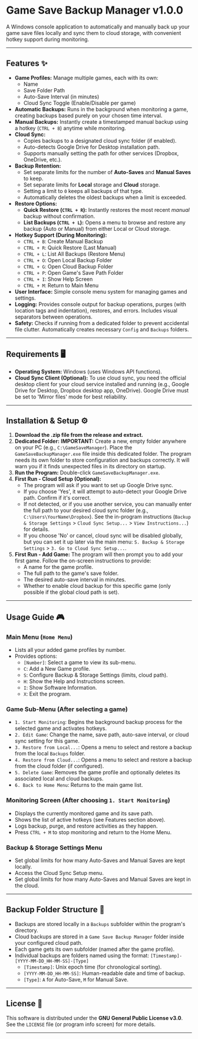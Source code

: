 # Game Save Backup Manager v1.0.0

A Windows console application to automatically and manually back up your game save files locally and sync them to cloud storage, with convenient hotkey support during monitoring.

---

## Features ✨

* **Game Profiles:** Manage multiple games, each with its own:
    * Name
    * Save Folder Path
    * Auto-Save Interval (in minutes)
    * Cloud Sync Toggle (Enable/Disable per game)
* **Automatic Backups:** Runs in the background when monitoring a game, creating backups based purely on your chosen time interval.
* **Manual Backups:** Instantly create a timestamped manual backup using a hotkey (`CTRL + B`) anytime while monitoring.
* **Cloud Sync:**
    * Copies backups to a designated cloud sync folder (if enabled).
    * Auto-detects Google Drive for Desktop installation path.
    * Supports manually setting the path for other services (Dropbox, OneDrive, etc.).
* **Backup Retention:**
    * Set separate limits for the number of **Auto-Saves** and **Manual Saves** to keep.
    * Set separate limits for **Local** storage and **Cloud** storage.
    * Setting a limit to `0` keeps all backups of that type.
    * Automatically deletes the oldest backups when a limit is exceeded.
* **Restore Options:**
    * **Quick Restore (`CTRL + R`):** Instantly restores the most recent *manual* backup without confirmation.
    * **List Backups (`CTRL + L`):** Opens a menu to browse and restore any backup (Auto or Manual) from either Local or Cloud storage.
* **Hotkey Support (During Monitoring):**
    * `CTRL + B`: Create Manual Backup
    * `CTRL + R`: Quick Restore (Last Manual)
    * `CTRL + L`: List All Backups (Restore Menu)
    * `CTRL + O`: Open Local Backup Folder
    * `CTRL + G`: Open Cloud Backup Folder
    * `CTRL + P`: Open Game's Save Path Folder
    * `CTRL + I`: Show Help Screen
    * `CTRL + M`: Return to Main Menu
* **User Interface:** Simple console menu system for managing games and settings.
* **Logging:** Provides console output for backup operations, purges (with location tags and indentation), restores, and errors. Includes visual separators between operations.
* **Safety:** Checks if running from a dedicated folder to prevent accidental file clutter. Automatically creates necessary `Config` and `Backups` folders.

---

## Requirements 🖥️

* **Operating System:** Windows (uses Windows API functions).
* **Cloud Sync Client (Optional):** To use cloud sync, you need the official desktop client for your cloud service installed and running (e.g., Google Drive for Desktop, Dropbox desktop app, OneDrive). Google Drive must be set to 'Mirror files' mode for best reliability.

---

## Installation & Setup ⚙️

1.  **Download the .zip file from the release and extract.**
2.  **Dedicated Folder:** **IMPORTANT:** Create a new, empty folder anywhere on your PC (e.g., `C:\GameSaveManager`). Place the `GameSaveBackupManager.exe` file inside this dedicated folder. The program needs its own folder to store configuration and backups correctly. It will warn you if it finds unexpected files in its directory on startup.
3.  **Run the Program:** Double-click `GameSaveBackupManager.exe`.
4.  **First Run - Cloud Setup (Optional):**
    * The program will ask if you want to set up Google Drive sync.
    * If you choose 'Yes', it will attempt to auto-detect your Google Drive path. Confirm if it's correct.
    * If not detected, or if you use another service, you can manually enter the full path to your desired cloud sync folder (e.g., `C:\Users\YourName\Dropbox`). See the in-program instructions (`Backup & Storage Settings` > `Cloud Sync Setup...` > `View Instructions...`) for details.
    * If you choose 'No' or cancel, cloud sync will be disabled globally, but you can set it up later via the main menu: `S. Backup & Storage Settings` > `3. Go to Cloud Sync Setup...`.
5.  **First Run - Add Game:** The program will then prompt you to add your first game. Follow the on-screen instructions to provide:
    * A name for the game profile.
    * The full path to the game's save folder.
    * The desired auto-save interval in minutes.
    * Whether to enable cloud backup for this specific game (only possible if the global cloud path is set).

---

## Usage Guide 🎮

### Main Menu (`Home Menu`)

* Lists all your added game profiles by number.
* Provides options:
    * `[Number]`: Select a game to view its sub-menu.
    * `C`: Add a New Game profile.
    * `S`: Configure Backup & Storage Settings (limits, cloud path).
    * `H`: Show the Help and Instructions screen.
    * `I`: Show Software Information.
    * `X`: Exit the program.

### Game Sub-Menu (After selecting a game)

* `1. Start Monitoring`: Begins the background backup process for the selected game and activates hotkeys.
* `2. Edit Game`: Change the name, save path, auto-save interval, or cloud sync setting for this game.
* `3. Restore from Local...`: Opens a menu to select and restore a backup from the local `Backups` folder.
* `4. Restore from Cloud...`: Opens a menu to select and restore a backup from the cloud folder (if configured).
* `5. Delete Game`: Removes the game profile and optionally deletes its associated local and cloud backups.
* `6. Back to Home Menu`: Returns to the main game list.

### Monitoring Screen (After choosing `1. Start Monitoring`)

* Displays the currently monitored game and its save path.
* Shows the list of active hotkeys (see Features section above).
* Logs backup, purge, and restore activities as they happen.
* Press `CTRL + M` to stop monitoring and return to the Home Menu.

### Backup & Storage Settings Menu

* Set global limits for how many Auto-Saves and Manual Saves are kept locally.
* Access the Cloud Sync Setup menu.
* Set global limits for how many Auto-Saves and Manual Saves are kept in the cloud.

---

## Backup Folder Structure 📁

* Backups are stored locally in a `Backups` subfolder within the program's directory.
* Cloud backups are stored in a `Game Save Backup Manager` folder inside your configured cloud path.
* Each game gets its own subfolder (named after the game profile).
* Individual backups are folders named using the format:
    `[Timestamp]-[YYYY-MM-DD_HH-MM-SS]-[Type]`
    * `[Timestamp]`: Unix epoch time (for chronological sorting).
    * `[YYYY-MM-DD_HH-MM-SS]`: Human-readable date and time of backup.
    * `[Type]`: `A` for Auto-Save, `M` for Manual Save.

---

## License 📜

This software is distributed under the **GNU General Public License v3.0**. See the `LICENSE` file (or program info screen) for more details.

---
